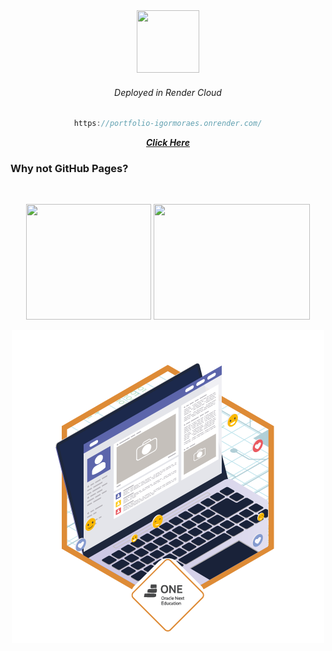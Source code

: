 <div align="center">

<img width="100px" height="100px" src="https://avatars.githubusercontent.com/u/42682871?s=200&v=4">

###### Deployed in Render Cloud

```javascript 
https://portfolio-igormoraes.onrender.com/
```

<a href="https://portfolio-igormoraes.onrender.com/">***Click Here***</a>

</div>

### Why not GitHub Pages?

<br>

<div align="center">



<img width="200px" height="185px" src="https://bobbelderbos.com/assets/git-clone.png">           <img width="250px" height="185px" src="https://www.meme-arsenal.com/memes/d8e78747bd97024c4a40e59e7f5f2209.jpg">

</div>

<div align="center">
<img src="https://github.com/IgorMoraess/Dev-Portfolio/blob/main/Badge-Portf%C3%B3lio.png?raw=true" />
</div>
